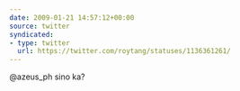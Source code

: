 ```yaml
---
date: 2009-01-21 14:57:12+00:00
source: twitter
syndicated:
- type: twitter
  url: https://twitter.com/roytang/statuses/1136361261/
---
```


@azeus_ph sino ka?